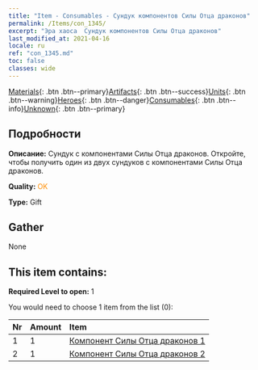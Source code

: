 ```yaml
---
title: "Item - Consumables - Сундук компонентов Силы Отца драконов"
permalink: /Items/con_1345/
excerpt: "Эра хаоса  Сундук компонентов Силы Отца драконов"
last_modified_at: 2021-04-16
locale: ru
ref: "con_1345.md"
toc: false
classes: wide
---
```

 [Materials](/ru/Items/){: .btn .btn--primary}[Artifacts](/ru/Items/Artifacts/){: .btn .btn--success}[Units](/ru/Items/Units/){: .btn .btn--warning}[Heroes](/ru/Items/Heroes/){: .btn .btn--danger}[Consumables](/ru/Items/Consumables/){: .btn .btn--info}[Unknown](/ru/Items/Unknown/){: .btn .btn--primary}

## Подробности
 **Описание:** Сундук с компонентами Силы Отца драконов. Откройте, чтобы получить один из двух сундуков с компонентами Силы Отца драконов.

 **Quality:** <span style="color: #FF8C00">OK</span>

 **Type:** Gift

## Gather

  None

## This item contains:

 **Required Level to open:** 1

 You would need to choose 1 item from the list (0):

  | Nr | Amount |     Item    |
  |:---|:-------|:------------|
  | 1 | 1 | [Компонент Силы Отца драконов 1](/ru/Items/con_1346/) |  | 
  | 2 | 1 | [Компонент Силы Отца драконов 2](/ru/Items/con_1347/) |  | 
